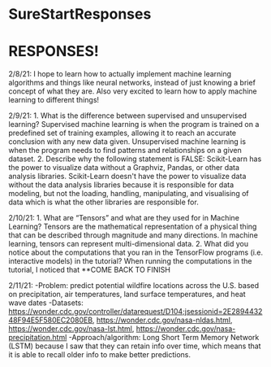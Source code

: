 # SureStartResponses

# RESPONSES!
2/8/21: I hope to learn how to actually implement machine learning algorithms and things like neural networks, instead of just knowing a brief concept of what they are. Also very excited to learn how to apply machine learning to different things!

2/9/21: 
    1. What is the difference between supervised and unsupervised learning?
        Supervised machine learning is when the program is trained on a predefined set of training examples, allowing it to reach an accurate conclusion with any new data given. Unsupervised machine learning is when the program needs
   to find patterns and relationships on a given dataset.
    2. Describe why the following statement is FALSE: Scikit-Learn has the power to visualize data without a Graphviz, Pandas, or other data analysis libraries.
        Scikit-Learn doesn't have the power to visualize data without the data analysis libraries because it is responsible for data modeling, but not the loading, handling, manipulating, and visualising of data which is what the other libraries are responsible for.

2/10/21: 
    1. What are “Tensors” and what are they used for in Machine Learning?
         Tensors are the mathematical representation of a physical thing that can be described through magnitude and many directions. In machine learning, tensors can represent multi-dimensional data.
    2. What did you notice about the computations that you ran in the TensorFlow
       programs (i.e. interactive models) in the tutorial?
          When running the computations in the tutorial, I noticed that **COME BACK TO FINISH

2/11/21: 
    -Problem: predict potential wildfire locations across the U.S. based on precipitation, air temperatures, land surface temperatures, and heat wave dates
    -Datasets: https://wonder.cdc.gov/controller/datarequest/D104;jsessionid=2E289443248F94E5F580EC2080EB, https://wonder.cdc.gov/nasa-nldas.html, https://wonder.cdc.gov/nasa-lst.html, https://wonder.cdc.gov/nasa-precipitation.html
    -Approach/algorithm: Long Short Term Memory Network (LSTM) because I saw that they can retain info over time, which means that it is able to recall older info to make better predictions.
